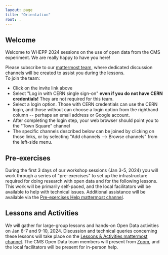 ```yaml
---
layout: page
title: "Orientation"
root: .
---
```


## Welcome

Welcome to WHEPP 2024 sessions  on the use of open data from the CMS experiment. We are really happy to have you here!

Please subscribe to our [mattermost team](https://mattermost.web.cern.ch/signup_user_complete/?id=dbcwsbngd3fnxp4n8ry8aa5hpc&md=link&sbr=su), where dedicated discussion channels will be created to assist you during the lessons.  
To join the team:
- Click on the invite link above
- Select "Log in with CERN single sign-on" **even if you do not have CERN credentials!** They are not required for this team.
- Select a login option. Those with CERN credentials can use the CERN login, and those without can choose a login option from the righthand column -- perhaps an email address or Google account.
- After completing the login step, your web browser should point you to the "Town Square" channel
- The specific channels described below can be joined by clicking on those links, or by selecting "Add channels --> Browse channels" from the left-side menu.

## Pre-exercises

During the first 3 days of our workshop sessions (Jan 3-5, 2024) you will work through a series of "pre-exercises" to set up the infrastructure required for doing research with open data and for the following lessons. 
This work will be primarily self-paced, and the local facilitators will be available to help with technical issues. 
Additional assistance will be available via the [Pre-exercises Help mattermost channel](https://mattermost.web.cern.ch/cmsodwswhepp24/channels/pre-exercises-help).

## Lessons and Activities

We will gather for large-group lessons and hands-on Open Data activities on Jan 6-7 and 9-10, 2024. Discussion and technical queries concerning these lessons will take place on the [Lessons & Activities mattermost channel](https://mattermost.web.cern.ch/cmsodwswhepp24/channels/lessons--activities).
The CMS Open Data team members will present from [Zoom](https://cern.zoom.us/j/95212002203?pwd=VmYzQjhpWWpQVHdSUzliVnRjZlVaQT09), and the local facilitators will be present for in-person help.

<!--## Workshop strategy

During the workshop you will be introduced to examples on how to access physical objects, like electrons, muons and jets, and their properties.  For this, a basic understanding of `ROOT` and `CMSSW` is needed.  Legacy releases of these frameworks are most efficiently preserved using containers, like `Docker`.  You will also learn about triggers and how to determine the luminosity for an analysis, which will complete the basics about extracting the needed information from our open data.  After this a brief analysis example, using pre-processed Run 1 data, will be presented.

At the heart of this workshop, we will attempt to run a simplified, but quite thorough, physics analysis.  We will do this using pre-processed Run 2 data. Then, you will have the opportunity to learn about cloud computing and why its usage is advantageous for performing analysis with open data.  Finally, an alternative way of doing analysis, with ADL (Analysis Description Language), will be presented.

Please subscribe to the mattermost channels **that will be released later** for support and discussions during the workshop lessons:

* [Physics objects lesson](https://mattermost.web.cern.ch/cmsodws2022/channels/physics-objects-lesson)
* [Trigger lesson](https://mattermost.web.cern.ch/cmsodws2022/channels/trigger-lesson)
* [Luminosity lesson](https://mattermost.web.cern.ch/cmsodws2022/channels/luminosity-lesson)
* [Run 1 analysis lesson](https://mattermost.web.cern.ch/cmsodws2022/channels/run-i-analysis-lesson)
* [Run 2 analysis lesson](https://mattermost.web.cern.ch/cmsodws2022/channels/run-ii-analysis-lesson)
* [Cloud computing lesson](https://mattermost.web.cern.ch/cmsodws2022/channels/cloud-computing-lesson)
* [Run 2 analysis with ADL lesson](https://mattermost.web.cern.ch/cmsodws2022/channels/run-ii-analysis-with-adl-lesson)
-->
